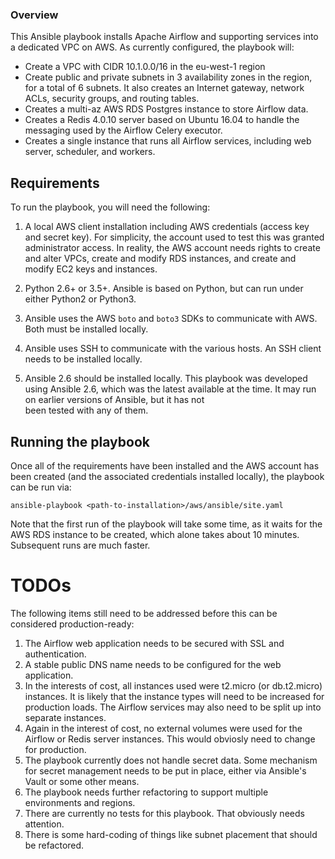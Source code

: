 ### Overview

This Ansible playbook installs Apache Airflow and supporting services into a dedicated VPC on
AWS.  As currently configured, the playbook will:

- Create a VPC with CIDR 10.1.0.0/16 in the eu-west-1 region
- Create public and private subnets in 3 availability zones in the region, for a total of 6 subnets.
It also creates an Internet gateway, network ACLs, security groups, and routing tables.
- Creates a multi-az AWS RDS Postgres instance to store Airflow data.
- Creates a Redis 4.0.10 server based on Ubuntu 16.04 to handle the messaging used by the Airflow Celery
executor.
-  Creates a single instance that runs all Airflow services, including web server, scheduler, and workers.

## Requirements
To run the playbook, you will need the following:

1) A local AWS client installation including AWS credentials (access key and secret key).  For simplicity,
the account used to test this was granted administrator access.  In reality, the AWS account needs
rights to create and alter VPCs, create and modify RDS instances, and create and modify EC2 keys
and instances.

2) Python 2.6+ or 3.5+.  Ansible is based on Python, but can run under either Python2 or Python3.

3) Ansible uses the AWS `boto` and `boto3` SDKs to communicate with AWS.  Both must be installed locally.
 
4) Ansible uses SSH to communicate with the various hosts.  An SSH client needs to be installed locally.

5) Ansible 2.6 should be installed locally.  This playbook was developed using Ansible 2.6, which
was the latest available at the time.  It may run on earlier versions of Ansible, but it has not\
been tested with any of them.  

## Running the playbook

Once all of the requirements have been installed and the AWS account has been created (and the associated
credentials installed locally), the playbook can be run via:

`ansible-playbook <path-to-installation>/aws/ansible/site.yaml`

Note that the first run of the playbook will take some time, as it waits for the AWS RDS instance to be 
created, which alone takes about 10 minutes.  Subsequent runs are much faster. 


# TODOs

The following items still need to be addressed before this can be considered production-ready:

1) The Airflow web application needs to be secured with SSL and authentication.
2) A stable public DNS name needs to be configured for the web application.
3) In the interests of cost, all instances used were t2.micro (or db.t2.micro) instances. It
is likely that the instance types will need to be increased for production loads.  The Airflow
services may also need to be split up into separate instances.
4) Again in the interest of cost, no external volumes were used for the Airflow or Redis server instances.
This would obviosly need to change for production.
5) The playbook currently does not handle secret data.  Some mechanism for secret management needs to
be put in place, either via Ansible's Vault or some other means.
6) The playbook needs further refactoring to support multiple environments and regions.
7) There are currently no tests for this playbook.  That obviously needs attention.
8) There is some hard-coding of things like subnet placement that should be refactored.

